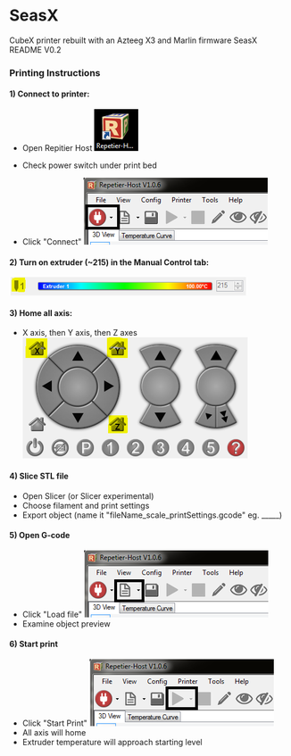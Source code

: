 
# SeasX
CubeX printer rebuilt with an Azteeg X3 and Marlin firmware
SeasX README
V0.2


### Printing Instructions

#### 1) Connect to printer:

* Open Repitier Host ![alt tag](https://github.com/damonmcc/SeasX/blob/master/pictures/Icon.PNG)

* Check power switch under print bed

* Click "Connect" ![alt tag](https://github.com/damonmcc/SeasX/blob/master/pictures/Power.PNG)


#### 2) Turn on extruder (~215) in the Manual Control tab:
  ![alt tag](https://github.com/damonmcc/SeasX/blob/master/pictures/ExtruderTemp2.PNG)


#### 3) Home all axis:

* X axis, then Y axis, then Z axes ![alt tag](https://github.com/damonmcc/SeasX/blob/master/pictures/AxisHome.PNG)

#### 4) Slice STL file
* Open Slicer (or Slicer experimental)
* Choose filament and print settings
* Export object (name it "fileName_scale_printSettings.gcode" eg. _____)

#### 5) Open G-code
* Click "Load file" ![alt tag](https://github.com/damonmcc/SeasX/blob/master/pictures/Loadfile.PNG)
* Examine object preview

#### 6) Start print
* Click "Start Print" ![alt tag](https://github.com/damonmcc/SeasX/blob/master/pictures/StartPrint.PNG)
* All axis will home
* Extruder temperature will approach starting level
	
	
